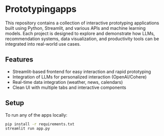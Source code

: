 # Prototypingapps

This repository contains a collection of interactive prototyping applications built using Python, Streamlit, and various APIs and machine learning models. Each project is designed to explore and demonstrate how LLMs, recommendation systems, data visualization, and productivity tools can be integrated into real-world use cases.

## Features

- Streamlit-based frontend for easy interaction and rapid prototyping
- Integration of LLMs for personalized interaction (OpenAI/Cohere)
- Real-time data integration (weather, news, calendars)
- Clean UI with multiple tabs and interactive components

## Setup

To run any of the apps locally:

```bash
pip install -r requirements.txt
streamlit run app.py

